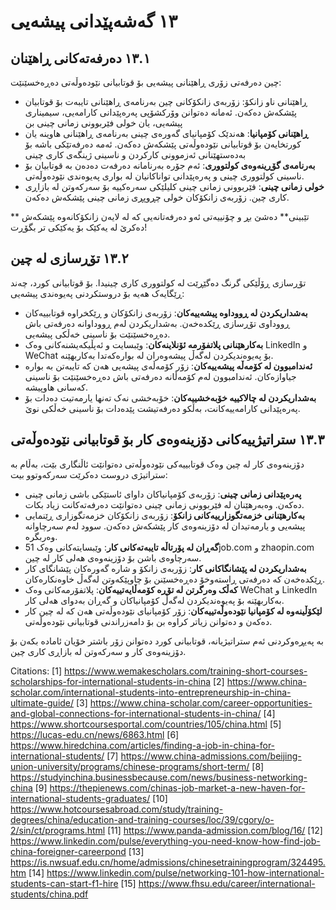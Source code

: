 # ١٣ گەشەپێدانی پیشەیی


## ١٣.١ دەرفەتەکانی ڕاهێنان

چین دەرفەتی زۆری ڕاهێنانی پیشەیی بۆ قوتابیانی نێودەوڵەتی دەڕەخسێنێت:


- ڕاهێنانی ناو زانکۆ: زۆربەی زانکۆکانی چین بەرنامەی ڕاهێنانی تایبەت بۆ قوتابیان پێشکەش دەکەن. ئەمانە دەتوانن وۆرکشۆپی پەرەپێدانی کارامەیی، سیمیناری پیشەیی، یان خولی فێربوونی زمانی چینی بن
- **ڕاهێنانی کۆمپانیا**: هەندێک کۆمپانیای گەورەی چینی بەرنامەی ڕاهێنانی هاوینە یان کورتخایەن بۆ قوتابیانی نێودەوڵەتی پێشکەش دەکەن. ئەمە دەرفەتێکی باشە بۆ بەدەستهێنانی ئەزموونی کارکردن و ناسینی ژینگەی کاری چینی
- **بەرنامەی گۆڕینەوەی کولتووری**: ئەم جۆرە بەرنامانە دەرفەت دەدەن بە قوتابیان بۆ ناسینی کولتووری چینی و پەرەپێدانی تواناکانیان لە بواری پەیوەندی نێودەوڵەتی.
- **خولی زمانی چینی**: فێربوونی زمانی چینی کلیلێکی سەرەکییە بۆ سەرکەوتن لە بازاڕی کاری چین. زۆربەی زانکۆکان خولی چڕوپڕی زمانی چینی پێشکەش دەکەن.

** تێبینی** دەشێ بڕ و چۆنییەتی ئەو دەرفەتانەیی کە لە لایەن زانکۆکانەوە پێشکەش دەکرێ لە یەکێک بۆ یەکێکی تر بگۆڕت!

## ١٣.٢ تۆڕسازی لە چین

تۆڕسازی ڕۆڵێکی گرنگ دەگێڕێت لە کولتووری کاری چینیدا. بۆ قوتابیانی کورد، چەند ڕێگایەک هەیە بۆ دروستکردنی پەیوەندی پیشەیی:

- **بەشداریکردن لە ڕووداوە پیشەییەکان**: زۆربەی زانکۆکان و ڕێکخراوە قوتابییەکان ڕووداوی تۆڕسازی ڕێکدەخەن. بەشداریکردن لەم ڕووداوانە دەرفەتی باش دەڕەخسێنێت بۆ ناسینی خەڵکی پیشەیی.
- **بەکارهێنانی پلاتفۆرمە ئۆنلاینەکان**: وێبسایت و ئەپڵیکەیشنەکانی وەک LinkedIn و WeChat بۆ پەیوەندیکردن لەگەڵ پیشەوەران لە بوارەکەتدا بەکاربهێنە.
- **ئەندامبوون لە کۆمەڵە پیشەییەکان**: زۆر کۆمەڵەی پیشەیی هەن کە تایبەتن بە بوارە جیاوازەکان. ئەندامبوون لەم کۆمەڵانە دەرفەتی باش دەڕەخسێنێت بۆ ناسینی کەسانی هاوپیشە.
- **بەشداریکردن لە چالاکییە خۆبەخشییەکان**: خۆبەخشی نەک تەنها یارمەتیت دەدات بۆ پەرەپێدانی کارامەییەکانت، بەڵکو دەرفەتیشت پێدەدات بۆ ناسینی خەڵکی نوێ.

## ١٣.٣ ستراتیژییەکانی دۆزینەوەی کار بۆ قوتابیانی نێودەوڵەتی

دۆزینەوەی کار لە چین وەک قوتابییەکی نێودەوڵەتی دەتوانێت ئاڵنگاری بێت، بەڵام بە ستراتیژی دروست دەکرێت سەرکەوتوو بیت:

- **پەرەپێدانی زمانی چینی**: زۆربەی کۆمپانیاکان داوای ئاستێکی باشی زمانی چینی دەکەن. وەبەرهێنان لە فێربوونی زمانی چینی دەتوانێت دەرفەتەکانت زیاد بکات.
- **بەکارهێنانی خزمەتگوزارییەکانی زانکۆ**: زۆربەی زانکۆکان خزمەتگوزاری ڕێنمایی پیشەیی و یارمەتیدان لە دۆزینەوەی کار پێشکەش دەکەن. سوود لەم سەرچاوانە وەربگرە.
- **گەڕان لە پۆرتاڵە تایبەتەکانی کار**: وێبسایتەکانی وەک 51job.com و zhaopin.com سەرچاوەی باشن بۆ دۆزینەوەی هەلی کار لە چین.
- **بەشداریکردن لە پێشانگاکانی کار**: زۆربەی زانکۆ و شارە گەورەکان پێشانگای کار ڕێکدەخەن کە دەرفەتی ڕاستەوخۆ دەڕەخسێنن بۆ چاوپێکەوتن لەگەڵ خاوەنکارەکان.
- **کەڵک وەرگرتن لە تۆڕە کۆمەڵایەتییەکان**: پلاتفۆرمەکانی وەک WeChat و LinkedIn بەکاربهێنە بۆ پەیوەندیکردن لەگەڵ کۆمپانیاکان و گەڕان بەدوای هەلی کار.
- **لێکۆڵینەوە لە کۆمپانیا نێودەوڵەتییەکان**: زۆر کۆمپانیای نێودەوڵەتی هەن کە لە چین کار دەکەن و دەتوانن زیاتر کراوە بن بۆ دامەزراندنی قوتابیانی نێودەوڵەتی.

بە پەیڕەوکردنی ئەم ستراتیژیانە، قوتابیانی کورد دەتوانن زۆر باشتر خۆیان ئامادە بکەن بۆ دۆزینەوەی کار و سەرکەوتن لە بازاڕی کاری چین.

Citations:
[1] https://www.wemakescholars.com/training-short-courses-scholarships-for-international-students-in-china
[2] https://www.china-scholar.com/international-students-into-entrepreneurship-in-china-ultimate-guide/
[3] https://www.china-scholar.com/career-opportunities-and-global-connections-for-international-students-in-china/
[4] https://www.shortcoursesportal.com/countries/105/china.html
[5] https://lucas-edu.cn/news/6863.html
[6] https://www.hiredchina.com/articles/finding-a-job-in-china-for-international-students/
[7] https://www.china-admissions.com/beijing-union-university/programs/chinese-programs/short-term/
[8] https://studyinchina.businessbecause.com/news/business-networking-china
[9] https://thepienews.com/chinas-job-market-a-new-haven-for-international-students-graduates/
[10] https://www.hotcoursesabroad.com/study/training-degrees/china/education-and-training-courses/loc/39/cgory/o-2/sin/ct/programs.html
[11] https://www.panda-admission.com/blog/16/
[12] https://www.linkedin.com/pulse/everything-you-need-know-how-find-job-china-foreigner-careerpond
[13] https://is.nwsuaf.edu.cn/home/admissions/chinesetrainingprogram/324495.htm
[14] https://www.linkedin.com/pulse/networking-101-how-international-students-can-start-f1-hire
[15] https://www.fhsu.edu/career/international-students/china.pdf
